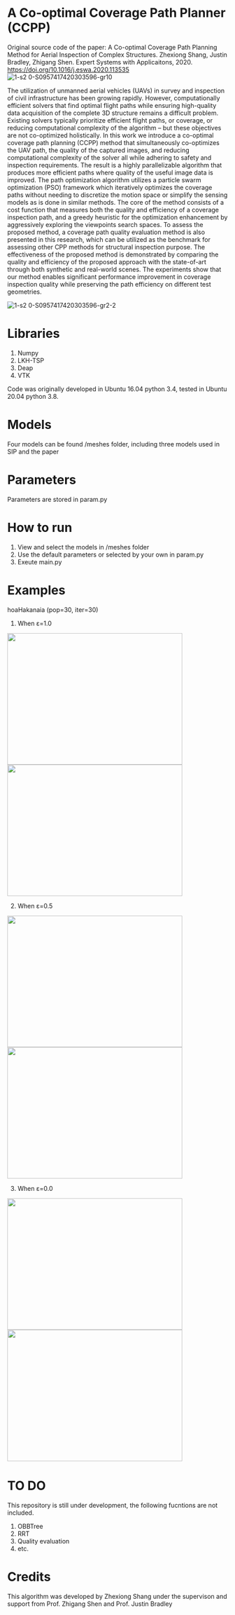 # A Co-optimal Coverage Path Planner (CCPP)

Original source code of the paper: 
A Co-optimal Coverage Path Planning Method for Aerial Inspection of Complex Structures. 
Zhexiong Shang, Justin Bradley, Zhigang Shen.
Expert Systems with Applicaitons, 2020.
https://doi.org/10.1016/j.eswa.2020.113535
![1-s2 0-S0957417420303596-gr10](https://github.com/szx0112/co-optimal-path-planning.github.io/assets/10392640/1638700c-252f-4b39-91a9-7060f5c9f546)

The utilization of unmanned aerial vehicles (UAVs) in survey and inspection of civil infrastructure has been growing rapidly. However, computationally efficient solvers that find optimal flight paths while ensuring high-quality data acquisition of the complete 3D structure remains a difficult problem. Existing solvers typically prioritize efficient flight paths, or coverage, or reducing computational complexity of the algorithm – but these objectives are not co-optimized holistically. In this work we introduce a co-optimal coverage path planning (CCPP) method that simultaneously co-optimizes the UAV path, the quality of the captured images, and reducing computational complexity of the solver all while adhering to safety and inspection requirements. The result is a highly parallelizable algorithm that produces more efficient paths where quality of the useful image data is improved. The path optimization algorithm utilizes a particle swarm optimization (PSO) framework which iteratively optimizes the coverage paths without needing to discretize the motion space or simplify the sensing models as is done in similar methods. The core of the method consists of a cost function that measures both the quality and efficiency of a coverage inspection path, and a greedy heuristic for the optimization enhancement by aggressively exploring the viewpoints search spaces. To assess the proposed method, a coverage path quality evaluation method is also presented in this research, which can be utilized as the benchmark for assessing other CPP methods for structural inspection purpose. The effectiveness of the proposed method is demonstrated by comparing the quality and efficiency of the proposed approach with the state-of-art through both synthetic and real-world scenes. The experiments show that our method enables significant performance improvement in coverage inspection quality while preserving the path efficiency on different test geometries.

![1-s2 0-S0957417420303596-gr2-2](https://github.com/szx0112/co-optimal-path-planning.github.io/assets/10392640/d7534f69-39fc-47d7-b763-0fd4cfdd4f57)

# Libraries
1. Numpy
2. LKH-TSP
3. Deap
4. VTK

Code was originally developed in Ubuntu 16.04 python 3.4, tested in Ubuntu 20.04 python 3.8.

# Models
Four models can be found /meshes folder, including three models used in SIP and the paper

# Parameters
Parameters are stored in param.py

# How to run
1. View and select the models in /meshes folder
2. Use the default parameters or selected by your own in param.py
3. Exeute main.py

# Examples
hoaHakanaia (pop=30, iter=30)
1. When ε=1.0
<img src="https://github.com/szx0112/co-optimal-path-planning.github.io/assets/10392640/1ff8fc05-c1e7-47d9-b9c0-f3c582336846" width="400" height="300">
<img src="https://github.com/szx0112/co-optimal-path-planning.github.io/assets/10392640/0788bc2a-e8c7-4fae-bbdf-08d8d9d97c67" width="400" height="300">

2. When ε=0.5
<img src="https://github.com/szx0112/co-optimal-path-planning.github.io/assets/10392640/f76c8a1c-141a-4f96-9104-83b5c6c42b72" width="400" height="300">
<img src="https://github.com/szx0112/co-optimal-path-planning.github.io/assets/10392640/88af7f1d-455d-44e1-9ff3-5d83517789be" width="400" height="300">

3. When ε=0.0
<img src="https://github.com/szx0112/co-optimal-path-planning.github.io/assets/10392640/3286fe4e-8d31-4467-973d-b7fb1774680e" width="400" height="300">
<img src="https://github.com/szx0112/co-optimal-path-planning.github.io/assets/10392640/846a2137-b369-440a-b22a-c8e082df8c64" width="400" height="300">


# TO DO
This repository is still under development, the following fucntions are not included.
1. OBBTree
2. RRT
3. Quality evaluation
4. etc.

# Credits
This algorithm was developed by Zhexiong Shang under the supervison and support from Prof. Zhigang Shen and Prof. Justin Bradley 

